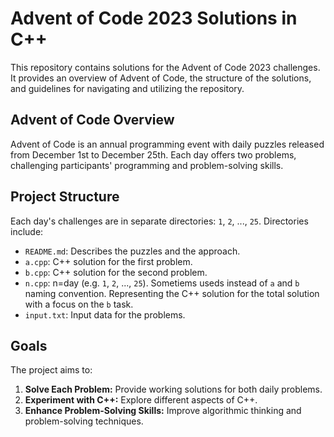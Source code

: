 # Advent of Code 2023 Solutions in C++

This repository contains solutions for the Advent of Code 2023 challenges. It provides an overview of Advent of Code, the structure of the solutions, and guidelines for navigating and utilizing the repository.

## Advent of Code Overview

Advent of Code is an annual programming event with daily puzzles released from December 1st to December 25th. Each day offers two problems, challenging participants' programming and problem-solving skills.

## Project Structure

Each day's challenges are in separate directories: `1`, `2`, ..., `25`. Directories include:

- `README.md`: Describes the puzzles and the approach.
- `a.cpp`: C++ solution for the first problem.
- `b.cpp`: C++ solution for the second problem.
- `n.cpp`: n=day (e.g. `1`, `2`, ..., `25`). Sometiems useds instead of `a` and `b` naming convention. Representing the C++ solution for the total solution with a focus on the `b` task.
- `input.txt`: Input data for the problems.

## Goals

The project aims to:

1. **Solve Each Problem:** Provide working solutions for both daily problems.
2. **Experiment with C++:** Explore different aspects of C++.
3. **Enhance Problem-Solving Skills:** Improve algorithmic thinking and problem-solving techniques.
